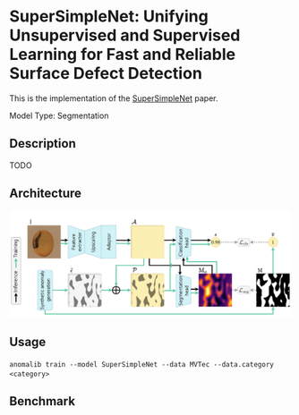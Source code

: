 # SuperSimpleNet: Unifying Unsupervised and Supervised Learning for Fast and Reliable Surface Defect Detection

This is the implementation of the [SuperSimpleNet](https://arxiv.org/pdf/2408.03143) paper.

Model Type: Segmentation

## Description

TODO

## Architecture

![SuperSimpleNet architecture](/docs/source/images/supersimplenet/architecture.png "SuperSimpleNet architecture")

## Usage

`anomalib train --model SuperSimpleNet --data MVTec --data.category <category>`

## Benchmark
